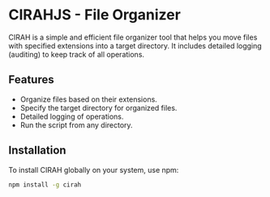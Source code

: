 # CIRAHJS - File Organizer

CIRAH is a simple and efficient file organizer tool that helps you move files with specified extensions into a target directory. It includes detailed logging (auditing) to keep track of all operations.

## Features

- Organize files based on their extensions.
- Specify the target directory for organized files.
- Detailed logging of operations.
- Run the script from any directory.

## Installation

To install CIRAH globally on your system, use npm:

```bash
npm install -g cirah
